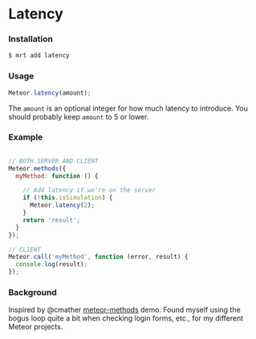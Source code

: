 # Latency


### Installation
```sh
$ mrt add latency
```

### Usage
```javascript
Meteor.latency(amount);
```
The `amount` is an optional integer for how much latency to introduce. You should probably keep `amount` to 5 or lower.

### Example
```javascript

// BOTH SERVER AND CLIENT
Meteor.methods({
  myMethod: function () {

    // Add latency if we're on the server
    if (!this.isSimulation) {
      Meteor.latency(2);
    }
    return 'result';
  }
});

// CLIENT
Meteor.call('myMethod', function (error, result) {
  console.log(result);
});
```

### Background
Inspired by @cmather [meteor-methods](https://github.com/EventedMind/meteor-methods) demo. Found myself using the bogus loop quite a bit when checking login forms, etc., for my different Meteor projects.
